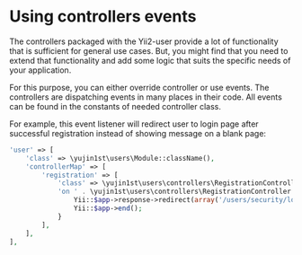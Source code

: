# Using controllers events

The controllers packaged with the Yii2-user provide a lot of functionality that is sufficient for general use cases. But,
you might find that you need to extend that functionality and add some logic that suits the specific needs of your
application.

For this purpose, you can either override controller or use events. The controllers are dispatching events in many
places in their code. All events can be found in the constants of needed controller class.

For example, this event listener will redirect user to login page after successful registration instead of showing
message on a blank page:

```php
'user' => [
    'class' => \yujin1st\users\Module::className(),
    'controllerMap' => [
        'registration' => [
            'class' => \yujin1st\users\controllers\RegistrationController::className(),
            'on ' . \yujin1st\users\controllers\RegistrationController::EVENT_AFTER_REGISTER => function ($e) {
                Yii::$app->response->redirect(array('/users/security/login'))->send();
                Yii::$app->end();
            }
        ],
    ],
],
```
